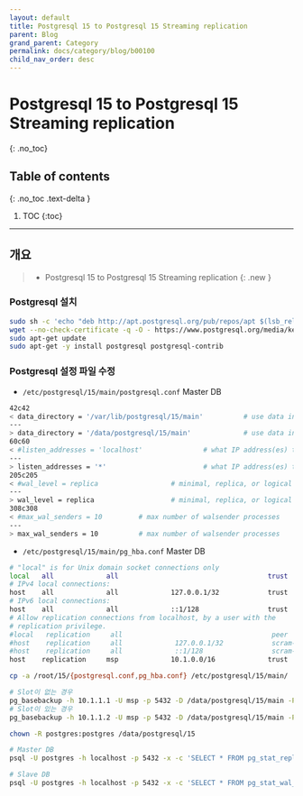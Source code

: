 ```yaml
---
layout: default
title: Postgresql 15 to Postgresql 15 Streaming replication
parent: Blog
grand_parent: Category
permalink: docs/category/blog/b00100
child_nav_order: desc
---
```

# Postgresql 15 to Postgresql 15 Streaming replication
{: .no_toc}

## Table of contents
{: .no_toc .text-delta }

1. TOC
{:toc}

---
## 개요

> - Postgresql 15 to Postgresql 15 Streaming replication
{: .new }

### Postgresql 설치

```bash
sudo sh -c 'echo "deb http://apt.postgresql.org/pub/repos/apt $(lsb_release -cs)-pgdg main" > /etc/apt/sources.list.d/pgdg.list'
wget --no-check-certificate -q -O - https://www.postgresql.org/media/keys/ACCC4CF8.asc | sudo apt-key add -
sudo apt-get update
sudo apt-get -y install postgresql postgresql-contrib
```

### Postgresql 설정 파일 수정

- `/etc/postgresql/15/main/postgresql.conf` Master DB

```bash
42c42
< data_directory = '/var/lib/postgresql/15/main'          # use data in another directory
---
> data_directory = '/data/postgresql/15/main'             # use data in another directory
60c60
< #listen_addresses = 'localhost'               # what IP address(es) to listen on;
---
> listen_addresses = '*'                        # what IP address(es) to listen on;
205c205
< #wal_level = replica                  # minimal, replica, or logical
---
> wal_level = replica                   # minimal, replica, or logical
308c308
< #max_wal_senders = 10         # max number of walsender processes
---
> max_wal_senders = 10          # max number of walsender processes
```

- `/etc/postgresql/15/main/pg_hba.conf` Master DB

```bash
# "local" is for Unix domain socket connections only
local   all             all                                     trust
# IPv4 local connections:
host    all             all             127.0.0.1/32            trust
# IPv6 local connections:
host    all             all             ::1/128                 trust
# Allow replication connections from localhost, by a user with the
# replication privilege.
#local   replication     all                                     peer
#host    replication     all             127.0.0.1/32            scram-sha-256
#host    replication     all             ::1/128                 scram-sha-256
host    replication     msp             10.1.0.0/16             trust
```

```bash
cp -a /root/15/{postgresql.conf,pg_hba.conf} /etc/postgresql/15/main/
```

```bash
# Slot이 없는 경우
pg_basebackup -h 10.1.1.1 -U msp -p 5432 -D /data/postgresql/15/main -P -v -X stream -C -S replica -Fp -R  | pv
# Slot이 있는 경우
pg_basebackup -h 10.1.1.2 -U msp -p 5432 -D /data/postgresql/15/main -P -v -X stream -Fp -R  | pv
```

```bash
chown -R postgres:postgres /data/postgresql/15
```

```bash
# Master DB
psql -U postgres -h localhost -p 5432 -x -c 'SELECT * FROM pg_stat_replication;'
```

```bash
# Slave DB
psql -U postgres -h localhost -p 5432 -x -c 'SELECT * FROM pg_stat_wal_receiver;'
```
